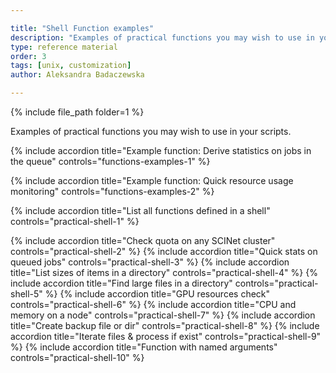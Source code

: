 ```yaml
---

title: "Shell Function examples"
description: "Examples of practical functions you may wish to use in your scripts."
type: reference material
order: 3
tags: [unix, customization]
author: Aleksandra Badaczewska

---
```




{% include file_path folder=1 %}

Examples of practical functions you may wish to use in your scripts.

<div class="usa-accordion">

{% include accordion title="Example function: Derive statistics on jobs in the queue" controls="functions-examples-1" %}
<div id="functions-examples-1" class="accordion_content" hidden markdown="1">


When working on a cluster you need to repeatedly check job statuses and derive statistics to monitor progress and identify any bottlenecks. Instead of typing multiple commands each time, 
you can create a function that encapsulates this entire routine and executes it with a single call. Once saved and stored in a project bash script or configuration file, it can be reused indefinitely by calling its name.


Example shell function to quickly derive statistics on jobs in the queue:

```bash
job_stats() {
    local user=${1:-$USER}          # specify user.name or use $USER as default
    
    # Count running and pending jobs
    running_jobs=$(squeue -u "$user" -t RUNNING | wc -l)
    pending_jobs=$(squeue -u "$user" -t PENDING | wc -l)
    
    # Find the job with the longest running time
    longest_running=$(squeue -u "$user" -o "%A %L %j" --sort=-L | head -n 2 | tail -n 1)
    
    # Find the most recently started job
    most_recent=$(squeue -u "$user" -o "%A %S %j" --sort=-S | head -n 2 | tail -n 1)

    # Display the results
    echo "Running jobs: $((running_jobs - 1))"  # Subtract header line
    echo "Pending jobs: $((pending_jobs - 1))"  # Subtract header line
    echo "Longest-running job: $longest_running"
    echo "Most recently started job: $most_recent"
}

# usage for current user:   job_stats()
# usage for any user:       job_stats() user.name
```
![function job stats]({{ images_path }}/function/function_job_stats.png)

By encapsulating all steps into a single shell function `job_stats` you can quickly get useful statistics such as:
- the total number of running and pending jobs
- the longest-running job
- the most recently started job

Additionally, this function offers flexibility by dynamically generating statistics for the current user (`$USER`) by default, 
while also allowing the option to specify any other user when submitting jobs in a team project.

</div>

{% include accordion title="Example function: Quick resource usage monitoring" controls="functions-examples-2" %}
<div id="functions-examples-2" class="accordion_content" hidden markdown="1">

Here’s a simple but illustrative and useful example for quick resource usage monitoring.

**Aliases** are limited to simple command substitutions, making them useful for quick tasks like displaying system usage:
```bash
alias node_usage='top -b -n1 | head -n 20'
# usage: node_usage
```
![alias node usage]({{ images_path }}/alias/alias_node_usage.png)



In contrast, a shell function like `monitor_cpu` not only integrates multiple system commands (e.g., `top` and `free`) to monitor CPU and memory usage on the current node but also supports argument handling (e.g., allowing users to set custom usage thresholds with each function call) and implements flow-control logic (e.g., using `if` conditions) to trigger warnings and critical alerts based on usage levels.
```bash
monitor_cpu() {
    cpu_warn=${1:-70}            # sets default warning threshold at 70% CPU usage
    cpu_usage=$(top -bn1 | awk '/Cpu\(s\)/ {print 100 - $8}' | cut -d'.' -f1)

    if [ "$cpu_usage" -ge "$cpu_warn" ]; then
        echo -e "\033[1;33mWARNING: CPU Usage at ${cpu_usage}%\033[0m"  # Yellow
    else
        echo "CPU Usage: ${cpu_usage}%"
    fi
}
# usage: monitor_cpu            # uses default warning threshold at 70% CPU usage
# usage: monitor_cpu 50         # uses custom threshold using $1 positional argument
```
![function to monitor cpu]({{ images_path }}/function/function_monitor_cpu.png)

This example demonstrates:
* **[Argument handling](./functions#passing-arguments-to-functions):** Accepts optional CPU thresholds via positional argument ($1).
* **[Error handling](./functions#error-handling):** Basic, but detects missing arguments and defaults thresholds to safe values if not provided.
* **[Logic and Conditions](./functions#conditionals-and-loops):** Uses `if` conditions to determine output based on warning thresholds.
* **Workflow integration:*** *Integrates system commands like `top` to extract real-time system data.

</div>

{% include accordion title="List all functions defined in a shell" controls="practical-shell-1" %} 
<div id="practical-shell-1" class="accordion_content" markdown="1" hidden> 

* In Bash, you can list all function names using:
  ```bash
  declare -F | awk '{print $3}'
  ```
  (This outputs only the function names without definitions.)
* Another Bash-specific method to list functions:
  ```bash
  compgen -A function
  ```
  (This is concise and directly outputs function names.)
* To list both function names and their definitions:
  ```bash
  typeset -f
  ```
* To display the definition of a selected function:
  ```bash
  type <function_name>
  ```


</div>
{% include accordion title="Check quota on any SCINet cluster" controls="practical-shell-2" %} 
<div id="practical-shell-2" class="accordion_content" markdown="1" hidden> 

This method works on both Atlas and Ceres, but needs to be added to .bashrc on each separately.

This script unifies the way you check your quota on both SCINet clusters (i.e., same command for Atlas and Ceres).
```bash
check_quota() {
    case "$HOSTNAME" in
        ceres*) my_quotas ;;
        atlas*) quota -s ;;
        *) echo "Hostname does not match Atlas or Ceres." ;;
    esac
}

# usage: check_quota 
```


</div>
{% include accordion title="Quick stats on queued jobs" controls="practical-shell-3" %} 
<div id="practical-shell-3" class="accordion_content" markdown="1" hidden> 

This function offers flexibility by dynamically generating job statistics for the current user (`$USER`) by default, while also allowing the option to specify any other user when submitting jobs in a team project. Returned output includes:
- the total number of running and pending jobs
- the longest-running job
- the most recently started job

```bash
job_stats() {
    local user=${1:-$USER}          # specify user.name or use $USER as default
    
    # Count running and pending jobs
    running_jobs=$(squeue -u "$user" -t RUNNING | wc -l)
    pending_jobs=$(squeue -u "$user" -t PENDING | wc -l)
    
    # Find the job with the longest running time
    longest_running=$(squeue -u "$user" -o "%A %L %j" --sort=-L | head -n 2 | tail -n 1)
    
    # Find the most recently started job
    most_recent=$(squeue -u "$user" -o "%A %S %j" --sort=-S | head -n 2 | tail -n 1)

    # Display the results
    echo "Running jobs: $((running_jobs - 1))"  # Subtract header line
    echo "Pending jobs: $((pending_jobs - 1))"  # Subtract header line
    echo "Longest-running job: $longest_running"
    echo "Most recently started job: $most_recent"
}

# usage for current user:   job_stats()
# usage for any user:       job_stats() user.name
```
![function job_stats]({{ images_path }}/function/function_job_stats.png)



</div>
{% include accordion title="List sizes of items in a directory" controls="practical-shell-4" %} 
<div id="practical-shell-4" class="accordion_content" markdown="1" hidden> 

This checks your /home when no arguments (directory path) are provided
```bash
check_dir_usage() { dir=${1:-~}; du -sh "$dir"/*; }

# usage: check_dir_usage 
# usage: check_dir_usage <directory>
```
- `dir=${1:-~}`: If a directory provided ()`$1`), it will check that directory. Otherwise, it defaults to the home directory (`~`).
-  `du -sh "$dir"/*`: Displays the disk usage of each item in the specified directory.

![function check_dir_usage]({{ images_path }}/function/function_check_dir_usage.png)



</div>
{% include accordion title="Find large files in a directory" controls="practical-shell-5" %} 
<div id="practical-shell-5" class="accordion_content" markdown="1" hidden>  

Find, for example, files larger than 500 MB in the current directory.
```bash
find_large_files() {
    if [ -z "$1" ]; then
        echo "Usage: find_large_files <size> (e.g., 100M, 1G)"
        return 1
    fi

    dir=${2:-.}
    find "$dir" -type f -size +"$1" -exec ls -lh {} \;
}

# usage: find_large_files 500M
# usage: find_large_files 500M <directory> 
```
- `$1`: File size threshold (e.g., 100M, 1G).
  - If no size is specified, a help message will be displayed to guide the user on proper usage.
- `$2`: Directory to search in. If not provided, it defaults to the current directory (`.`).
- `find "$dir"`: Dynamically searches the provided directory.

![function find_large_files]({{ images_path }}/function/function_find_large_files.png)


</div>
{% include accordion title="GPU resources check" controls="practical-shell-6" %} 
<div id="practical-shell-6" class="accordion_content" markdown="1" hidden>  

{% include alert class="warning" content="This works on a GPU node only." %}

This function provides a quick and user-friendly summary of the key resources allocated to an interactive job on an HPC cluster, including CPU cores, memory usage, free memory and GPUs. 
It may help you monitor and optimize your job's performance and resource usage in real time.

```bash
check_interactive_resources() {
    # Step 1: Get interactive jobs for the current user
    job_info=$(squeue -u "$USER" | grep "interact")

    # If no job found, return
    if [ -z "$job_info" ]; then
        echo "No interactive jobs found for the current user."
        return 1
    fi

    # Extract the node name from the NODELIST field (8th column)
    node_name=$(echo "$job_info" | awk '{print $8}')

    # Step 2: Get node details
    node_details=$(scontrol show node="$node_name")

    # Step 3: Extract useful information
    cpu_alloc=$(echo "$node_details" | grep -oP 'CPUAlloc=\K[0-9]+')
    cpu_total=$(echo "$node_details" | grep -oP 'CPUTot=\K[0-9]+')
    mem_alloc=$(echo "$node_details" | grep -oP 'AllocMem=\K[0-9]+')
    mem_total=$(echo "$node_details" | grep -oP 'RealMemory=\K[0-9]+')
    free_mem=$(echo "$node_details" | grep -oP 'FreeMem=\K[0-9]+')
    gpu_alloc=$(echo "$node_details" | grep -oP 'AllocTRES=.*?gres/gpu:[^=]+=*\K[0-9]+' | head -1)
    gpu_total=$(echo "$node_details" | grep -oP 'CfgTRES=.*?gres/gpu:[^=]+=*\K[0-9]+' | head -1)

    # Step 4: Convert memory values from MB to GB
    mem_alloc_gb=$((mem_alloc / 1024))
    mem_total_gb=$((mem_total / 1024))
    free_mem_gb=$((free_mem / 1024))

    # Step 5: Display the user-friendly report
    echo "-------------------------------------------"
    echo "Resource Usage Report for Interactive Job"
    echo "-------------------------------------------"
    echo "Node: $node_name"
    echo "CPU Usage: $cpu_alloc / $cpu_total cores"
    echo "Memory Usage: ${mem_alloc_gb} GB / ${mem_total_gb} GB"
    echo "Free Memory: ${free_mem_gb} GB"
    echo "GPUs Allocated: $gpu_alloc / $gpu_total"
    echo "-------------------------------------------"
}

# usage: check_interactive_resources
```
![function check_interactive_resources]({{ images_path }}/function/function_check_interactive_resources.png)
*How to interpret results?*
- **Node:** The node on which the interactive job is running.
- **CPU Usage:** Shows the number of CPU cores allocated versus the total available.
- **Memory Usage:** Shows the amount of allocated memory versus total memory (in GB).
- **Free Memory:** Displays available memory on the node (in GB).
- **GPUs Allocated:** Shows the number of GPUs currently in use by your job versus the total available on the node.



</div>
{% include accordion title="CPU and memory on a node" controls="practical-shell-7" %} 
<div id="practical-shell-7" class="accordion_content" markdown="1" hidden> 

This function is useful in the interactive session on a compute node.

This code checks CPU and memory usage on the current node and displays them immediately with color-coded output:  
(<span style="color:green;">Normal usage</span> ; <span style="color: yellow; background-color: black;">Warning if usage exceeds a threshold</span> ; <span style="color: red;">Critical if usage is dangerously high</span>)
```bash
monitor_resources() {
    # Thresholds for warnings and critical alerts (can be overridden via user-provided arguments)
    cpu_warn=${1:-70}    # $1 for CPU Warning;  default at 70% CPU usage
    cpu_crit=${2:-90}    # $2 for CPU Critical; default at 90% CPU usage
    mem_warn=${3:-70}    # $3 for Mem Warning;  default at 70% memory usage
    mem_crit=${4:-90}    # $4 for Mem Critical; default at 90% memory usage

    # Get current usage
    cpu_usage=$(top -bn1 | grep "Cpu(s)" | awk '{print 100 - $8}' | cut -d'.' -f1)
    mem_usage=$(free | awk '/Mem:/ {printf("%.0f", $3/$2 * 100)}')

    # Internal function to color output
    color_output() {
        if [ "$1" -ge "$cpu_crit" ] || [ "$2" -ge "$mem_crit" ]; then
            echo -e "\033[1;31mCRITICAL: CPU ${cpu_usage}% | Memory ${mem_usage}%\033[0m"  # Red
        elif [ "$1" -ge "$cpu_warn" ] || [ "$2" -ge "$mem_warn" ]; then
            echo -e "\033[1;33mWARNING: CPU ${cpu_usage}% | Memory ${mem_usage}%\033[0m"  # Yellow
        else
            echo -e "\033[1;32mNORMAL: CPU ${cpu_usage}% | Memory ${mem_usage}%\033[0m"  # Green
        fi
    }
    color_output "$cpu_usage" "$mem_usage"      # Display results
}
```
Run with default thresholds:
```bash
monitor_resources                     # no arguments provided; uses default thresholds
```
Run with custom thresholds (e.g., warning at 50% and critical at 80%):
```bash
monitor_resources 50 80 50 80         # arguments: $1=60 $2=80 $3=60 $4=80
```
![function for resource monitoring]({{ images_path }}/function/function_resource_monitoring.png)

This example demonstrates:
- **Argument handling:** Accepts optional CPU and memory thresholds via arguments (`$1`, `$2`, `$3`, `$4`).
- **Error handling:** Basic, but detects missing arguments and defaults thresholds to safe values if not provided.
- **Workflow integration:** Integrates system commands like `top` and `free` to extract real-time system data.
- **Logic and Conditions:** Uses if conditions to determine output based on warning and critical thresholds.
- **Nested/internal functions:** The main function defines internal functions to handle subtasks like resource checks or formatting. This modular design simplifies maintenance and enhances reusability.



</div>
{% include accordion title="Create backup file or dir" controls="practical-shell-8" %} 
<div id="practical-shell-8" class="accordion_content" markdown="1" hidden> 

Explore an example function depending on your needs:
- [`tar` based (hard-coded) backup:](./functions#redirecting-function-output-to-a-file)  compress a specific file/dir using its absolute path
- [`cp` based (dynamic) backup:](./functions#managing-arguments-effectively) copy any directory from source path (`$1`) to the destination path (`$2`)
- [`tar` based (dynamic) backup:](./functions#defining-functions) compress any directory in a current location to .tar.gz format
- [`tar` based (dynamic) backup with timestamp:](./functions#document-your-functions-to-keep-a-reference-for-future-use) compress any directory and add a date & time tag to the backup name to distinguish historical versions



</div>
{% include accordion title="Iterate files & process if exist" controls="practical-shell-9" %} 
<div id="practical-shell-9" class="accordion_content" markdown="1" hidden> 

This function iterates through the user-provided file arguments using a loop, checks their existence with a conditional, and processes them if found.
```bash
process_files() {
  for file in "$@"; do
    if [ -e "$file" ]; then
      echo "Processing $file"
      # Code your task here
    else
      echo "Warning: $file not found"
    fi
  done
}
# usage: process_files file1.txt file2.txt file3.txt
```


Explore {% include nav-hidden text="Using shift for processing variable-length arguments" url="./functions#argument-examples-1" %} to process a list of aruments one at a time. 
This is useful when you want to perform the same task on all items in the argument list within a single function call.



</div>
{% include accordion title="Function with named arguments" controls="practical-shell-10" %} 
<div id="practical-shell-10" class="accordion_content" markdown="1" hidden> 

Explore [Example: while loop and case](./functions#example-while-loop-and-case), 
if you create a function to provide an interactive menu options for executing different scenarios based on user input. 

You can also create {% include nav-hidden text="labeled options/arguments" url="./functions#argument-examples-3" %} instead of relying on positional parameters for better readability and maintenance.



</div>
</div>
